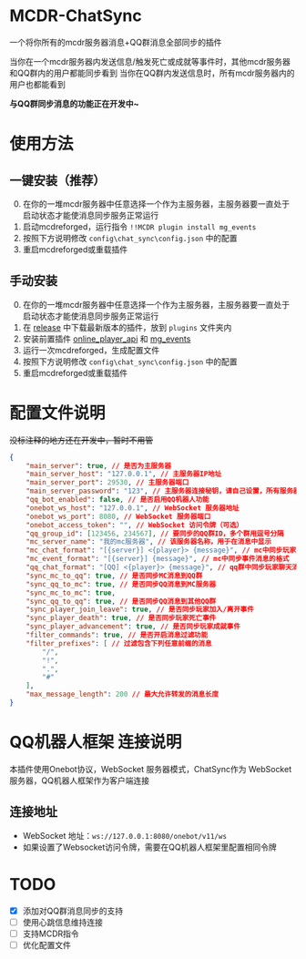 # MCDR-ChatSync
一个将你所有的mcdr服务器消息+QQ群消息全部同步的插件

当你在一个mcdr服务器内发送信息/触发死亡或成就等事件时，其他mcdr服务器和QQ群内的用户都能同步看到
当你在QQ群内发送信息时，所有mcdr服务器内的用户也都能看到

**与QQ群同步消息的功能正在开发中~**

# 使用方法
## 一键安装（推荐）
0. 在你的一堆mcdr服务器中任意选择一个作为主服务器，主服务器要一直处于启动状态才能使消息同步服务正常运行
1. 启动mcdreforged，运行指令 `!!MCDR plugin install mg_events`
2. 按照下方说明修改 `config\chat_sync\config.json` 中的配置
3. 重启mcdreforged或重载插件

## 手动安装
0. 在你的一堆mcdr服务器中任意选择一个作为主服务器，主服务器要一直处于启动状态才能使消息同步服务正常运行
1. 在 [release](https://github.com/sedatemickey/MCDR-ChatSync/releases) 中下载最新版本的插件，放到 `plugins` 文件夹内
2. 安装前置插件 [online_player_api](https://mcdreforged.com/zh-CN/plugin/online_player_api) 和 [mg_events](https://mcdreforged.com/zh-CN/plugin/mg_events)
3. 运行一次mcdreforged，生成配置文件
4. 按照下方说明修改 `config\chat_sync\config.json` 中的配置
5. 重启mcdreforged或重载插件

# 配置文件说明
~~没标注释的地方还在开发中，暂时不用管~~
```json
{
    "main_server": true, // 是否为主服务器
    "main_server_host": "127.0.0.1", // 主服务器IP地址
    "main_server_port": 29530, // 主服务器端口
    "main_server_password": "123", // 主服务器连接秘钥，请自己设置，所有服务器必须相同
    "qq_bot_enabled": false, // 是否启用QQ机器人功能
    "onebot_ws_host": "127.0.0.1", // WebSocket 服务器地址
    "onebot_ws_port": 8080, // WebSocket 服务器端口
    "onebot_access_token": "", // WebSocket 访问令牌（可选）
    "qq_group_id": [123456, 234567], // 要同步的QQ群ID，多个群用逗号分隔
    "mc_server_name": "我的mc服务器", // 该服务器名称，用于在消息中显示
    "mc_chat_format": "[{server}] <{player}> {message}", // mc中同步玩家聊天消息的格式
    "mc_event_format": "[{server}] {message}", // mc中同步事件消息的格式
    "qq_chat_format": "[QQ] <{player}> {message}", // qq群中同步玩家聊天消息的格式
    "sync_mc_to_qq": true, // 是否同步MC消息到QQ群
    "sync_qq_to_mc": true, // 是否同步QQ消息到MC服务器
    "sync_mc_to_mc": true,
    "sync_qq_to_qq": true, // 是否同步QQ消息到其他QQ群
    "sync_player_join_leave": true, // 是否同步玩家加入/离开事件
    "sync_player_death": true, // 是否同步玩家死亡事件
    "sync_player_advancement": true, // 是否同步玩家成就事件
    "filter_commands": true, // 是否开启消息过滤功能
    "filter_prefixes": [ // 过滤包含下列任意前缀的消息
        "/",
        "!",
        ".",
        "#"
    ],
    "max_message_length": 200 // 最大允许转发的消息长度
}
```

# QQ机器人框架 连接说明

本插件使用Onebot协议，WebSocket 服务器模式，ChatSync作为 WebSocket 服务器，QQ机器人框架作为客户端连接

## 连接地址
- WebSocket 地址：`ws://127.0.0.1:8080/onebot/v11/ws`
- 如果设置了Websocket访问令牌，需要在QQ机器人框架里配置相同令牌


# TODO
- [x] 添加对QQ群消息同步的支持
- [ ] 使用心跳信息维持连接
- [ ] 支持MCDR指令
- [ ] 优化配置文件